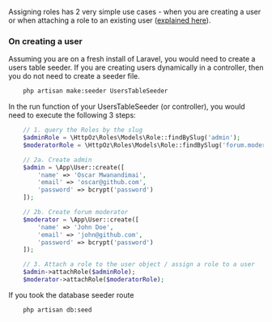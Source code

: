 Assigning roles has 2 very simple use cases - when you are creating a user or when attaching a role to an existing user ([explained here](/roles/managing-roles)).

### On creating a user
Assuming you are on a fresh install of Laravel, you would need to create a users table seeder. If you are creating users dynamically in a controller, then you do not need to create a seeder file.

```bash
    php artisan make:seeder UsersTableSeeder
```

In the run function of your UsersTableSeeder (or controller), you would need to execute the following 3 steps:

```php
    // 1. query the Roles by the slug
    $adminRole = \HttpOz\Roles\Models\Role::findBySlug('admin');
    $moderatorRole = \HttpOz\Roles\Models\Role::findBySlug('forum.moderator');

    // 2a. Create admin
    $admin = \App\User::create([
        'name' => 'Oscar Mwanandimai',
        'email' => 'oscar@github.com',
        'password' => bcrypt('password')
    ]);

    // 2b. Create forum moderator
    $moderator = \App\User::create([
        'name' => 'John Doe',
        'email' => 'john@github.com',
        'password' => bcrypt('password')
    ]);

    // 3. Attach a role to the user object / assign a role to a user
    $admin->attachRole($adminRole);
    $moderator->attachRole($moderatorRole);
```

If you took the database seeder route
```bash
    php artisan db:seed
```